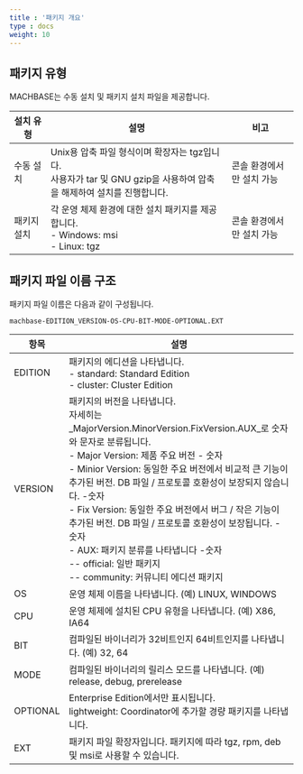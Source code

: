```yaml
---
title : '패키지 개요'
type : docs
weight: 10
---
```


## 패키지 유형

MACHBASE는 수동 설치 및 패키지 설치 파일을 제공합니다.

|설치 유형|설명|비고|
|--|--|--|
|수동 설치|Unix용 압축 파일 형식이며 확장자는 tgz입니다.<br>사용자가 tar 및 GNU gzip을 사용하여 압축을 해제하여 설치를 진행합니다.|콘솔 환경에서만 설치 가능|
|패키지 설치|각 운영 체제 환경에 대한 설치 패키지를 제공합니다.<br> - Windows: msi <br> -  Linux: tgz|콘솔 환경에서만 설치 가능|

## 패키지 파일 이름 구조

패키지 파일 이름은 다음과 같이 구성됩니다.

```
machbase-EDITION_VERSION-OS-CPU-BIT-MODE-OPTIONAL.EXT
```

|항목|설명|
|--|--|
|EDITION|패키지의 에디션을 나타냅니다.<br> - standard: Standard Edition<br> - cluster: Cluster Edition|
|VERSION|패키지의 버전을 나타냅니다.<br>자세히는 _MajorVersion.MinorVersion.FixVersion.AUX_로 숫자와 문자로 분류됩니다.<br>- Major Version: 제품 주요 버전 - 숫자<br>- Minior Version: 동일한 주요 버전에서 비교적 큰 기능이 추가된 버전. DB 파일 / 프로토콜 호환성이 보장되지 않습니다. -숫자<br>- Fix Version: 동일한 주요 버전에서 버그 / 작은 기능이 추가된 버전. DB 파일 / 프로토콜 호환성이 보장됩니다. - 숫자<br>- AUX: 패키지 분류를 나타냅니다 -숫자<br> -- official: 일반 패키지<br> -- community: 커뮤니티 에디션 패키지|
|OS|운영 체제 이름을 나타냅니다. (예) LINUX, WINDOWS|
|CPU|운영 체제에 설치된 CPU 유형을 나타냅니다. (예) X86, IA64|
|BIT|컴파일된 바이너리가 32비트인지 64비트인지를 나타냅니다. (예) 32, 64|
|MODE|컴파일된 바이너리의 릴리스 모드를 나타냅니다. (예) release, debug, prerelease|
|OPTIONAL|Enterprise Edition에서만 표시됩니다.<br>lightweight: Coordinator에 추가할 경량 패키지를 나타냅니다.|
|EXT|패키지 파일 확장자입니다. 패키지에 따라 tgz, rpm, deb 및 msi로 사용할 수 있습니다.|
